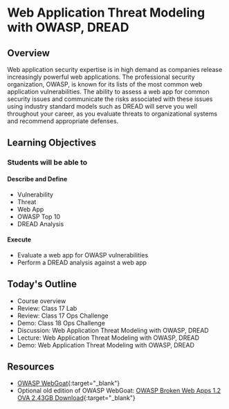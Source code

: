 # Web Application Threat Modeling with OWASP, DREAD

## Overview

Web application security expertise is in high demand as companies release increasingly powerful web applications. The professional security organization, OWASP, is known for its lists of the most common web application vulnerabilities. The ability to assess a web app for common security issues and communicate the risks associated with these issues using industry standard models such as DREAD will serve you well throughout your career, as you evaluate threats to organizational systems and recommend appropriate defenses.

## Learning Objectives

### Students will be able to

#### Describe and Define

- Vulnerability
- Threat
- Web App
- OWASP Top 10
- DREAD Analysis

#### Execute

- Evaluate a web app for OWASP vulnerabilities
- Perform a DREAD analysis against a web app

## Today's Outline

- Course overview
- Review: Class 17 Lab
- Review: Class 17 Ops Challenge
- Demo: Class 18 Ops Challenge
- Discussion: Web Application Threat Modeling with OWASP, DREAD
- Lecture: Web Application Threat Modeling with OWASP, DREAD
- Demo: Web Application Threat Modeling with OWASP, DREAD

## Resources

- [OWASP WebGoat](https://github.com/WebGoat/WebGoat){:target="_blank"}
- Optional old edition of OWASP WebGoat: [OWASP Broken Web Apps 1.2 OVA 2.43GB Download](https://sourceforge.net/projects/owaspbwa/files/1.2/OWASP_Broken_Web_Apps_VM_1.2.ova/download){:target="_blank"}


